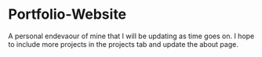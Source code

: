 # Portfolio-Website
A personal endevaour of mine that I will be updating as time goes on. I hope to include more projects in the projects tab and update the about page.
